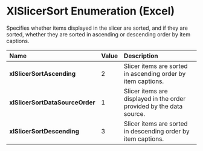 
# XlSlicerSort Enumeration (Excel)

Specifies whether items displayed in the slicer are sorted, and if they are sorted, whether they are sorted in ascending or descending order by item captions.



|**Name**|**Value**|**Description**|
|:-----|:-----|:-----|
|**xlSlicerSortAscending**|2|Slicer items are sorted in ascending order by item captions.|
|**xlSlicerSortDataSourceOrder**|1|Slicer items are displayed in the order provided by the data source.|
|**xlSlicerSortDescending**|3|Slicer items are sorted in descending order by item captions.|

